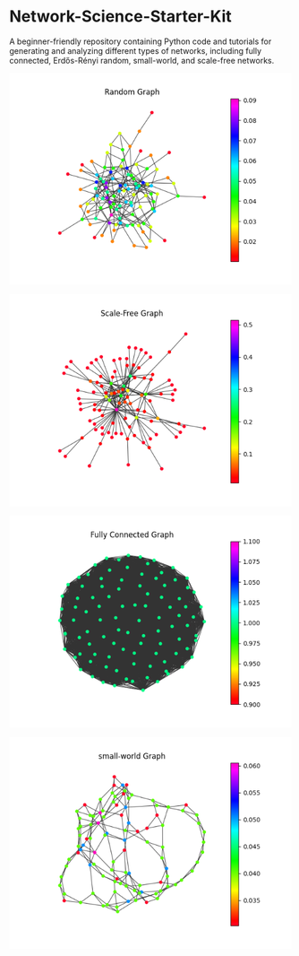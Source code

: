 # Network-Science-Starter-Kit
A beginner-friendly repository containing Python code and tutorials for generating and analyzing different types of networks, including fully connected, Erdős-Rényi random, small-world, and scale-free networks.
<p align="center">
 <img src="https://github.com/DrAliSeif/Network-Science-Starter-Kit/blob/main/ER%20Network/plot.png?raw=true" >
 </p>


 <p align="center">
 <img src="https://github.com/DrAliSeif/Network-Science-Starter-Kit/blob/main/SF%20Network/plot.png?raw=true" >
 </p>

 <p align="center">
 <img src="https://github.com/DrAliSeif/Network-Science-Starter-Kit/blob/main/Fully%20Connected%20Network/plot.png?raw=true" >
 </p>


 <p align="center">
 <img src="https://github.com/DrAliSeif/Network-Science-Starter-Kit/blob/main/SW%20Network/plot.png?raw=true" >
 </p>
